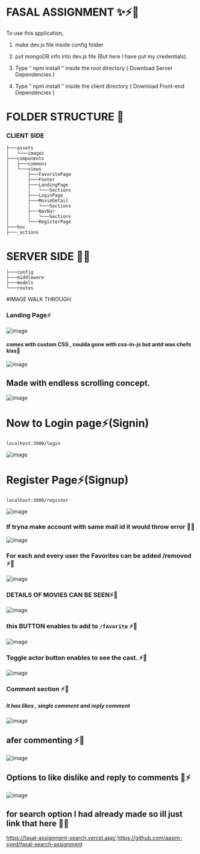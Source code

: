 # FASAL ASSIGNMENT ✨⚡🚀


To use this application, 

1. make dev.js file inside config folder

2. put mongoDB info into dev.js file 
(But here I have put my credentials).

3. Type  " npm install " inside the root directory  ( Download Server Dependencies ) 
4. Type " npm install " inside the client directory ( Download Front-end Dependencies )

# FOLDER STRUCTURE 📂
### CLIENT SIDE
```
├───assets
│   └───images
├───components
│   ├───commons
│   └───views
│       ├───FavoritePage
│       ├───Footer
│       ├───LandingPage
│       │   └───Sections
│       ├───LoginPage
│       ├───MovieDetail
│       │   └───Sections
│       ├───NavBar
│       │   └───Sections
│       └───RegisterPage
├───hoc
├───_actions
```
# SERVER SIDE 📂🌐
```
├───config
├───middleware
├───models
└───routes
```
#IMAGE WALK THROUGH

### Landing Page⚡
![image](https://user-images.githubusercontent.com/70385414/190889602-1ade5c28-e980-4c12-9a5e-753a8fc17a12.png)
#### comes with custom CSS , coulda gone with css-in-js but antd was chefs kiss🤌
![image](https://user-images.githubusercontent.com/70385414/190889656-e439ae99-6a2a-4aae-a2f9-b0784f57c77c.png)

## Made with endless scrolling concept.

![image](https://user-images.githubusercontent.com/70385414/190889682-99963c2c-d13c-495b-a6ac-c887fdb002b9.png)

# Now to Login page⚡(Signin)

```
localhost:3000/login
```
![image](https://user-images.githubusercontent.com/70385414/190889707-771d4edd-ab32-4ef7-9f0e-168209d784af.png)

# Register Page⚡(Signup)

```
localhost:3000/register
```
![image](https://user-images.githubusercontent.com/70385414/190889745-f1907d6e-4c24-470d-aaa6-75576151350c.png)

### If tryna make account with same mail id it would throw error 🤌🤌
![image](https://user-images.githubusercontent.com/70385414/190889823-c18fd94c-2aaa-4419-b4aa-514107947509.png)

### For each and every user the Favorites can be added /removed ⚡🤌
![image](https://user-images.githubusercontent.com/70385414/190889859-8b0c78f9-1ba4-47fc-8eb4-bfa3e424e33f.png)

### DETAILS OF MOVIES CAN BE SEEN⚡🤌
![image](https://user-images.githubusercontent.com/70385414/190890695-3c710739-c094-4f97-b665-5d7e86c79c82.png)

### this BUTTON enables to add to ```/favorite``` ⚡🤌
![image](https://user-images.githubusercontent.com/70385414/190890675-3a46d629-bb9b-4e3b-91a2-a1127f266589.png)


### Toggle actor button enables to see the cast. ⚡🤌
![image](https://user-images.githubusercontent.com/70385414/190890998-d118a78d-eecd-4340-899b-771da5e212b4.png)

### Comment section ⚡🤌 
##### It has likes , single comment and reply comment 

![image](https://user-images.githubusercontent.com/70385414/190891027-7b32fb09-cd91-4d18-b75e-dda9dbd74d07.png)

## afer commenting  ⚡🤌
![image](https://user-images.githubusercontent.com/70385414/190891036-4f53e4d4-8c9f-4690-9b43-c657983260c6.png)

## Options to like dislike and reply to comments 🤌⚡
![image](https://user-images.githubusercontent.com/70385414/190892255-587a11cb-a5a5-4694-b995-d7278d782b03.png)


## for search option I had already made so ill just link that here 🥲🥲

https://fasal-assignment-search.vercel.app/
https://github.com/aasim-syed/fasal-search-assignment
